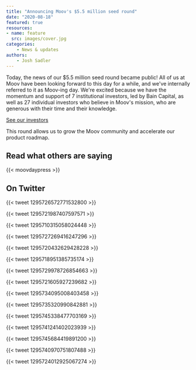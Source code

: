```yaml
---
title: "Announcing Moov's $5.5 million seed round"
date: "2020-08-18"
featured: true
resources:
- name: feature
  src: images/cover.jpg
categories: 
    - News & updates
authors: 
    - Josh Sadler
---
```


Today, the news of our $5.5 million seed round became public! All of us at Moov have been looking forward to this day for a while, and we've internally referred to it as Moov-ing day. We're excited because we have the momentum and support of 7 institutional investors, led by Bain Capital, as well as 27 individual investors who believe in Moov's mission, who are generous with their time and their knowledge.

[See our investors](/investors)

This round allows us to grow the Moov community and accelerate our product roadmap.

## Read what others are saying

{{< moovdaypress >}}

## On Twitter

{{< tweet 1295726572771532800 >}}

{{< tweet 1295721987407597571 >}}

{{< tweet 1295710315058024448 >}}

{{< tweet 1295727269416247296 >}}

{{< tweet 1295720432629428228 >}}

{{< tweet 1295718951385735174 >}}

{{< tweet 1295729978726854663 >}}

{{< tweet 1295721605927239682 >}}

{{< tweet 1295734095008403458 >}}

{{< tweet 1295735320990842881 >}}

{{< tweet 1295745338477703169 >}}

{{< tweet 1295741241402023939 >}}

{{< tweet 1295745684419891200 >}}

{{< tweet 1295740970751807488 >}}

{{< tweet 1295724012925067274 >}}